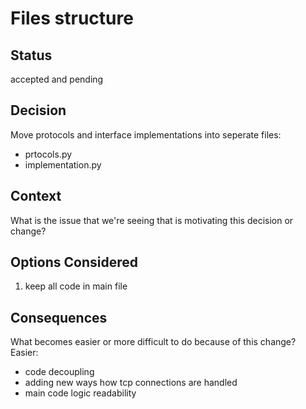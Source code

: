 
# Files structure

## Status
accepted and pending

## Decision
Move protocols and interface implementations into seperate files:
- prtocols.py
- implementation.py

## Context
What is the issue that we're seeing that is motivating this decision or change?

## Options Considered
1. keep all code in main file

## Consequences
What becomes easier or more difficult to do because of this change?
Easier:
- code decoupling
- adding new ways how tcp connections are handled
- main code logic readability